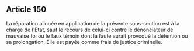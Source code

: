 Article 150
----
La réparation allouée en application de la présente sous-section est à la charge
de l'Etat, sauf le recours de celui-ci contre le dénonciateur de mauvaise foi ou
le faux témoin dont la faute aurait provoqué la détention ou sa prolongation.
Elle est payée comme frais de justice criminelle.
